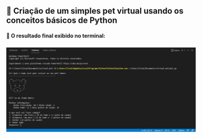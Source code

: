 ## 🐻 Criação de um simples pet virtual usando os conceitos básicos de Python 
#### 🌟 O resultado final exibido no terminal:

### ![Resultaod no Terminal](resultado.png)
